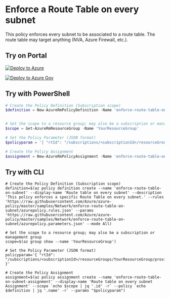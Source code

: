 # Enforce a Route Table on every subnet

This policy enforces every subnet to be associated to a route table. The route table may target anything (NVA, Azure Firewall, etc.).

## Try on Portal

[![Deploy to Azure](http://azuredeploy.net/deploybutton.png)](https://portal.azure.com/?feature.customportal=false&microsoft_azure_policy=true&microsoft_azure_policy_policyinsights=true&feature.microsoft_azure_security_policy=true&microsoft_azure_marketplace_policy=true#blade/Microsoft_Azure_Policy/CreatePolicyDefinitionBlade/uri/https%3A%2F%2Fraw.githubusercontent.com%2FAzure%2Fazure-policy%2Fmaster%2Fsamples%2FNetwork%2Fenforce-route-table-on-subnet%2Fazurepolicy.json)

[![Deploy to Azure Gov](https://docs.microsoft.com/azure/azure-policy/media/deploy/deployGovbutton.png)](https://portal.azure.us/?#blade/Microsoft_Azure_Policy/CreatePolicyDefinitionBlade/uri/https%3A%2F%2Fraw.githubusercontent.com%2FAzure%2Fazure-policy%2Fmaster%2Fsamples%2FNetwork%2Fenforce-route-table-on-subnet%2Fazurepolicy.json)


## Try with PowerShell

````powershell
# Create the Policy Definition (Subscription scope)
$definition = New-AzureRmPolicyDefinition -Name 'enforce-route-table-on-subnet' -DisplayName 'Route table on every subnet' -description 'This policy enforces a specific Route Table on every subnet.' -Policy 'https://raw.githubusercontent.com/Azure/azure-policy/master/samples/Network/enforce-route-table-on-subnet/azurepolicy.rules.json' -Parameter 'https://raw.githubusercontent.com/Azure/azure-policy/master/samples/Network/enforce-route-table-on-subnet/azurepolicy.parameters.json' -Mode All


# Set the scope to a resource group; may also be a subscription or management group
$scope = Get-AzureRmResourceGroup -Name 'YourResourceGroup'

# Set the Policy Parameter (JSON format)
$policyparam = '{ "rtId": "/subscriptions/<subscriptionId>/resourceGroups/YourResourceGroup/providers/Microsoft.Network/routeTables/YourTable"}'

# Create the Policy Assignment
$assignment = New-AzureRmPolicyAssignment -Name 'enforce-route-table-on-subnet-assignment' -DisplayName 'Enforce a route table on subnet' -Scope $scope.ResourceId -PolicyDefinition $definition -PolicyParameter $policyparam
````

## Try with CLI

````cli
# Create the Policy Definition (Subscription scope)
definition=$(az policy definition create --name 'enforce-route-table-on-subnet' --display-name 'Route table on every subnet' --description 'This policy enforces a specific Route Table on every subnet.' --rules 'https://raw.githubusercontent.com/Azure/azure-policy/master/samples/Network/enforce-route-table-on-subnet/azurepolicy.rules.json' --params 'https://raw.githubusercontent.com/Azure/azure-policy/master/samples/Network/enforce-route-table-on-subnet/azurepolicy.parameters.json' --mode All)

# Set the scope to a resource group; may also be a subscription or management group
scope=$(az group show --name 'YourResourceGroup')

# Set the Policy Parameter (JSON format)
policyparam='{ "rtId": "/subscriptions/<subscriptionId>/resourceGroups/YourResourceGroup/providers/Microsoft.Network/routeTables/YourTable" }'

# Create the Policy Assignment
assignment=$(az policy assignment create --name 'enforce-route-table-on-subnet-assignment' --display-name 'Route table on every subnet Assignment' --scope `echo $scope | jq '.id' -r` --policy `echo $definition | jq '.name' -r` --params "$policyparam")
````
